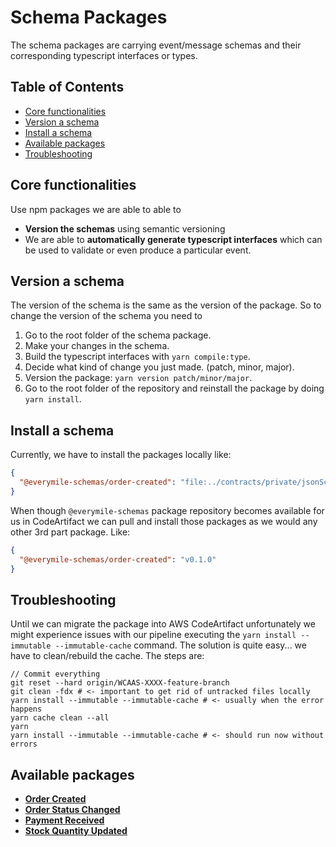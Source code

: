 # Schema Packages

The schema packages are carrying event/message schemas and their corresponding typescript interfaces or types.

## Table of Contents

- [Core functionalities](#core-functionalities)
- [Version a schema](#version-a-schema)
- [Install a schema](#install-a-schema)
- [Available packages](#available-packages)
- [Troubleshooting](#troubleshooting)

## Core functionalities

Use npm packages we are able to able to

- **Version the schemas** using semantic versioning
- We are able to **automatically generate typescript interfaces** which can be used to validate or even produce a particular event.

## Version a schema

The version of the schema is the same as the version of the package. So to change the version of the schema you need to

1. Go to the root folder of the schema package.
2. Make your changes in the schema.
3. Build the typescript interfaces with `yarn compile:type`.
4. Decide what kind of change you just made. (patch, minor, major).
5. Version the package: `yarn version patch/minor/major`.
6. Go to the root folder of the repository and reinstall the package by doing `yarn install`.

## Install a schema

Currently, we have to install the packages locally like:

```json
{
  "@everymile-schemas/order-created": "file:../contracts/private/jsonSchema/order/created"
}
```

When though `@everymile-schemas` package repository becomes available for us in CodeArtifact we can pull and install those packages as we would any other 3rd part package. Like:

```json
{
  "@everymile-schemas/order-created": "v0.1.0"
}
```

## Troubleshooting

Until we can migrate the package into AWS CodeArtifact unfortunately we might experience issues with our pipeline executing the `yarn install --immutable --immutable-cache` command.
The solution is quite easy... we have to clean/rebuild the cache.
The steps are:

```shell
// Commit everything
git reset --hard origin/WCAAS-XXXX-feature-branch
git clean -fdx # <- important to get rid of untracked files locally
yarn install --immutable --immutable-cache # <- usually when the error happens
yarn cache clean --all
yarn
yarn install --immutable --immutable-cache # <- should run now without errors
```

## Available packages

- [**Order Created**](./contracts/private/jsonSchema/order/created/README.md)
- [**Order Status Changed**](./contracts/private/jsonSchema/order/status-changed/README.md)
- [**Payment Received**](./contracts/private/jsonSchema/payment/received/README.md)
- [**Stock Quantity Updated**](./contracts/private/jsonSchema/stock/quantity-updated/README.md)
